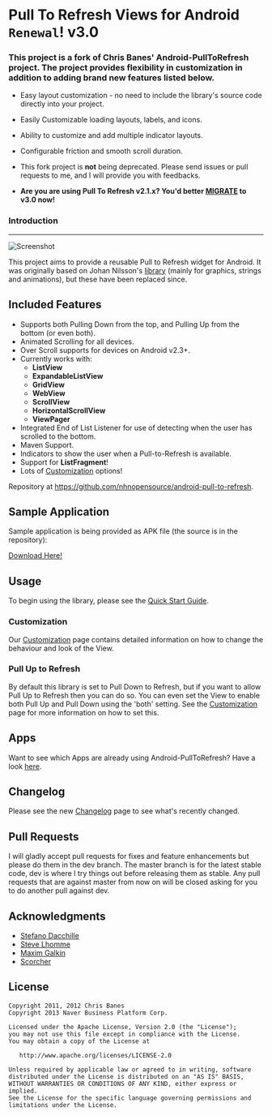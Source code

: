 # Pull To Refresh Views for Android `Renewal`! v3.0
### This project is a fork of Chris Banes' Android-PullToRefresh project. The project provides flexibility in customization in addition to adding brand new features listed below.

- Easy layout customization - no need to include the library's source code directly into your project. 
- Easily Customizable loading layouts, labels, and icons. 
- Ability to customize and add multiple indicator layouts. 
- Configurable friction and smooth scroll duration. 
- This fork project is __not__ being deprecated. Please send issues or pull requests to me, and I will provide you with feedbacks.

- __Are you are using Pull To Refresh v2.1.x? You'd better [MIGRATE](https://github.com/nhnopensource/android-pull-to-refresh/wiki/Migration-from-v2.1.x-to-v3.0.0) to v3.0 now!__

### Introduction
* * *

![Screenshot](https://github.com/nhnopensource/android-pull-to-refresh/raw/master/header_graphic.png)

This project aims to provide a reusable Pull to Refresh widget for Android. It was originally based on Johan Nilsson's [library](https://github.com/johannilsson/android-pulltorefresh) (mainly for graphics, strings and animations), but these have been replaced since.

## Included Features

 * Supports both Pulling Down from the top, and Pulling Up from the bottom (or even both).
 * Animated Scrolling for all devices.
 * Over Scroll supports for devices on Android v2.3+.
 * Currently works with:
    * **ListView**
    * **ExpandableListView**
    * **GridView**
    * **WebView**
    * **ScrollView**
    * **HorizontalScrollView**
    * **ViewPager**
 * Integrated End of List Listener for use of detecting when the user has scrolled to the bottom.
 * Maven Support.
 * Indicators to show the user when a Pull-to-Refresh is available.
 * Support for **ListFragment**!
 * Lots of [Customization](https://github.com/nhnopensource/android-pull-to-refresh/wiki/Customization) options!

Repository at <https://github.com/nhnopensource/android-pull-to-refresh>.

## Sample Application
Sample application is being provided as APK file (the source is in the repository):

[Download Here!](https://github.com/nhnopensource/android-pull-to-refresh/raw/master/downloads/sample-3.0.0.apk)

## Usage
To begin using the library, please see the [Quick Start Guide](https://github.com/nhnopensource/android-pull-to-refresh/wiki/Quick-Start-Guide).

### Customization
Our [Customization](https://github.com/nhnopensource/android-pull-to-refresh/wiki/Customization) page contains detailed information on how to change the behaviour and look of the View.

### Pull Up to Refresh
By default this library is set to Pull Down to Refresh, but if you want to allow Pull Up to Refresh then you can do so. You can even set the View to enable both Pull Up and Pull Down using the 'both' setting. See the [Customization](https://github.com/nhnopensource/android-pull-to-refresh/wiki/Customization) page for more information on how to set this.

## Apps
Want to see which Apps are already using Android-PullToRefresh? Have a look [here](https://github.com/nhnopensource/android-pull-to-refresh/wiki/Apps). 

## Changelog
Please see the new [Changelog](https://github.com/nhnopensource/android-pull-to-refresh/wiki/Changelog) page to see what's recently changed.

## Pull Requests

I will gladly accept pull requests for fixes and feature enhancements but please do them in the dev branch. The master branch is for the latest stable code,  dev is where I try things out before releasing them as stable. Any pull requests that are against master from now on will be closed asking for you to do another pull against dev.

## Acknowledgments

* [Stefano Dacchille](https://github.com/stefanodacchille)
* [Steve Lhomme](https://github.com/robUx4)
* [Maxim Galkin](https://github.com/mgalkin)
* [Scorcher](https://github.com/Scorcher)

## License

    Copyright 2011, 2012 Chris Banes
    Copyright 2013 Naver Business Platform Corp.

    Licensed under the Apache License, Version 2.0 (the "License");
    you may not use this file except in compliance with the License.
    You may obtain a copy of the License at

       http://www.apache.org/licenses/LICENSE-2.0

    Unless required by applicable law or agreed to in writing, software
    distributed under the License is distributed on an "AS IS" BASIS,
    WITHOUT WARRANTIES OR CONDITIONS OF ANY KIND, either express or implied.
    See the License for the specific language governing permissions and
    limitations under the License.